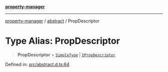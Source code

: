 [**property-manager**](../../README.md)

***

[property-manager](../../modules.md) / [abstract](../README.md) / PropDescriptor

# Type Alias: PropDescriptor

> **PropDescriptor** = [`SimpleType`](SimpleType.md) \| [`IPropDescriptor`](../interfaces/IPropDescriptor.md)

Defined in: [src/abstract.d.ts:64](https://github.com/snowyu/property-manager.js/blob/875a648099d0c063400c33d31fea8b465b85b679/src/abstract.d.ts#L64)
